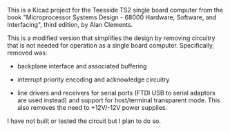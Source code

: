 This is a Kicad project for the Teesside TS2 single board computer
from the book "Microprocessor Systems Design - 68000 Hardware,
Software, and Interfacing", third edition, by Alan Clements.

This is a modified version that simplifies the design by removing
circuitry that is not needed for operation as a single board computer.
Specifically, removed was:

- backplane interface and associated buffering

- interrupt priority encoding and acknowledge circuitry

- line drivers and receivers for serial ports (FTDI USB to serial
  adaptors are used instead) and support for host/terminal transparent
  mode. This also removes the need to +12V/-12V power supplies.

I have not built or tested the circuit but I plan to do so.

